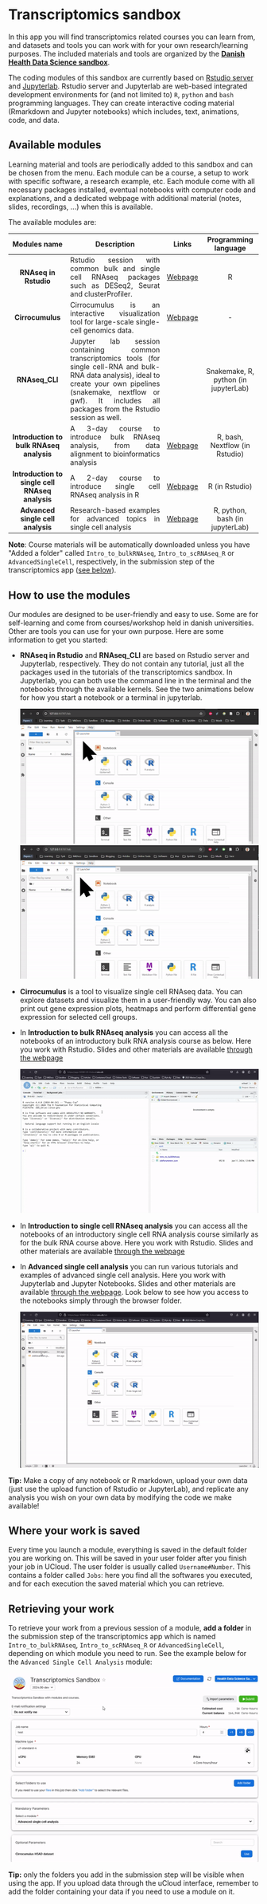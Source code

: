 # Transcriptomics sandbox

In this app you will find transcriptomics related courses you can learn from, and datasets and tools you can work with for your own research/learning purposes. The included materials and tools are organized by the **[Danish Health Data Science sandbox](https://hds-sandbox.github.io)**.

The coding modules of this sandbox are currently based on [Rstudio server](https://www.rstudio.com/) and [Jupyterlab](https://jupyter.org/). Rstudio server and Jupyterlab are web-based integrated development environments for (and not limited to) `R`, `python` and `bash` programming languages. They can create interactive coding material (Rmarkdown and Jupyter notebooks) which includes, text, animations, code, and data. 

## Available modules

Learning material and tools are periodically added to this sandbox and can be chosen from the menu. Each module can be a course, a setup to work with specific software, a research example, etc. Each module come with all necessary packages installed, eventual notebooks with computer code and explanations, and a dedicated webpage with additional material (notes, slides, recordings, ...) when this is available.

The available modules are:

| Modules name | Description | Links | Programming language |
| :-----------: | :-----------: | :-----------: | :-----------: |
| **RNAseq in Rstudio**  | <div style="text-align: justify"> Rstudio session with common bulk and single cell RNAseq packages such as DESeq2, Seurat and clusterProfiler. </div> | [Webpage](https://posit.co/) | R |
| **Cirrocumulus**  | <div style="text-align: justify"> Cirrocumulus is an interactive visualization tool for large-scale single-cell genomics data. </div> | [Webpage](https://cirrocumulus.readthedocs.io/en/latest/) | - |
| **RNAseq_CLI**  | <div style="text-align: justify"> Jupyter lab session containing common transcriptomics tools (for single cell-RNA and bulk-RNA data analysis), ideal to create your own pipelines (snakemake, nextflow or gwf). It includes all packages from the Rstudio session as well. | |  Snakemake, R, python (in jupyterLab) |
| **Introduction to bulk RNAseq analysis** |<div style="text-align: justify"> A 3-day course to introduce bulk RNAseq analysis, from data alignment to bioinformatics analysis </div> | [Webpage](https://hds-sandbox.github.io/bulk_RNAseq_course/) | R, bash, Nextflow (in Rstudio) |
| **Introduction to single cell RNAseq analysis** |<div style="text-align: justify"> A 2-day course to introduce single cell RNAseq analysis in R </div> | [Webpage](https://hds-sandbox.github.io/scRNAseq_course/) | R (in Rstudio) |
| **Advanced single cell analysis** |<div style="text-align: justify"> Research-based examples for advanced topics in single cell analysis </div> | [Webpage](https://hds-sandbox.github.io/AdvancedSingleCell/) | R, python, bash (in jupyterLab) |


**Note**: Course materials will be automatically downloaded unless you have "Added a folder" called `Intro_to_bulkRNAseq`, `Intro_to_scRNAseq_R` or `AdvancedSingleCell`, respectively, in the submission step of the transcriptomics app ([see below](#additional-options)).

## How to use the modules

Our modules are designed to be user-friendly and easy to use. Some are for self-learning and come from courses/workshop held in danish universities. Other are tools you can use for your own purpose. Here are some information to get you started:

- **RNAseq in Rstudio** and **RNAseq_CLI** are based on Rstudio server and Jupyterlab, respectively. They do not contain any tutorial, just all the packages used in the tutorials of the transcriptomics sandbox. In Jupyterlab, you can both use the command line in the terminal and the notebooks through the available kernels. See the two animations below for how you start a notebook or a terminal in jupyterlab.

    ![](RNAseqCLI_startNotebook.gif)
    ![](RNAseqCLI_startCLI.gif)

- **Cirrocumulus** is a tool to visualize single cell RNAseq data. You can explore datasets and visualize them in a user-friendly way. You can also print out gene expression plots, heatmaps and perform differential gene expression for selected cell groups.

- In **Introduction to bulk RNAseq analysis** you can access all the notebooks of an introductory bulk RNA analysis course as below. Here you work with Rstudio. Slides and other materials are available [through the webpage](https://hds-sandbox.github.io/bulk_RNAseq_course/)

    ![](BulkRNA_OpenNotebooks.gif)

- In **Introduction to single cell RNAseq analysis** you can access all the notebooks of an introductory single cell RNA analysis course similarly as for the bulk RNA course above. Here you work with Rstudio. Slides and other materials are available [through the webpage](https://hds-sandbox.github.io/scRNAseq_course/)

- In **Advanced single cell analysis** you can run various tutorials and examples of advanced single cell analysis. Here you work with Jupyterlab and Jupyter Notebooks. Slides and other materials are available [through the webpage](https://hds-sandbox.github.io/AdvancedSingleCell/). Look below to see how you access to the notebooks simply through the browser folder.

    ![](AdvSingleCell_OpenNotebooks.gif)

**Tip:** Make a copy of any notebook or R markdown, upload your own data (just use the upload function of Rstudio or JupyterLab), and replicate any analysis you wish on your own data by modifying the code we make available! 

## Where your work is saved

Every time you launch a module, everything is saved in the default folder you are working on. This  will be saved in your user folder after you finish your job in UCloud. The user folder is usually called `Username#Number`. This contains a folder called `Jobs`: here you find all the softwares you executed, and for each execution the saved material which you can retrieve.

## Retrieving your work

To retrieve your work from a previous session of a module, **add a folder** in the submission step of the transcriptomics app which is named `Intro_to_bulkRNAseq`, `Intro_to_scRNAseq_R` or `AdvancedSingleCell`, depending on which module you need to run. See the example below for the `Advanced Single Cell Analysis` module:

![](AddFolderFromCourse.gif)

**Tip:** only the folders you add in the submission step will be visible when using the app. If you upload data through the uCloud interface, remember to add the folder containing your data if you need to use a module on it.
